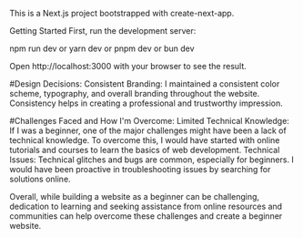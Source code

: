 This is a Next.js project bootstrapped with create-next-app.

Getting Started
First, run the development server:

npm run dev
or
yarn dev 
or
pnpm dev
or
bun dev

Open http://localhost:3000 with your browser to see the result.

#Design Decisions:
Consistent Branding: I maintained a consistent color scheme, typography, and overall branding throughout the website. Consistency helps in creating a professional and trustworthy impression.

#Challenges Faced and How I'm Overcome:
Limited Technical Knowledge: If I was a beginner, one of the major challenges might have been a lack of technical knowledge. To overcome this, I would have started with online tutorials and courses to learn the basics of web development. Technical Issues: Technical glitches and bugs are common, especially for beginners. I would have been proactive in troubleshooting issues by searching for solutions online.

Overall, while building a website as a beginner can be challenging, dedication to learning and seeking assistance from online resources and communities can help overcome these challenges and create a beginner website.
